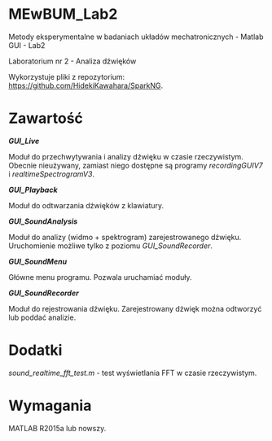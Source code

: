 # MEwBUM_Lab2
Metody eksperymentalne w badaniach układów mechatronicznych - Matlab GUI - Lab2

Laboratorium nr 2 - Analiza dźwięków

Wykorzystuje pliki z repozytorium: https://github.com/HidekiKawahara/SparkNG.

# Zawartość
___GUI_Live___

Moduł do przechwytywania i analizy dźwięku w czasie rzeczywistym. Obecnie nieużywany, zamiast niego dostępne są programy _recordingGUIV7_ i _realtimeSpectrogramV3_.

___GUI_Playback___

Moduł do odtwarzania dźwięków z klawiatury.

___GUI_SoundAnalysis___

Moduł do analizy (widmo + spektrogram) zarejestrowanego dźwięku. Uruchomienie możliwe tylko z poziomu _GUI_SoundRecorder_.

___GUI_SoundMenu___

Główne menu programu. Pozwala uruchamiać moduły.

___GUI_SoundRecorder___

Moduł do rejestrowania dźwięku. Zarejestrowany dźwięk można odtworzyć lub poddać analizie.

# Dodatki

_sound_realtime_fft_test.m_ - test wyświetlania FFT w czasie rzeczywistym.

# Wymagania

MATLAB R2015a lub nowszy.
